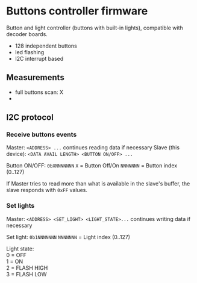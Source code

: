 # Buttons controller firmware

Button and light controller (buttons with built-in lights), compatible with decoder boards.

- 128 independent buttons
- led flashing
- I2C interrupt based

## Measurements

- full buttons scan: X
- 

## I2C protocol

### Receive buttons events

Master: `<ADDRESS> ...` continues reading data if necessary
Slave (this device): `<DATA AVAIL LENGTH> <BUTTON ON/OFF> ...`

Button ON/OFF:
`0bXNNNNNNN`  `X` = Button Off/On   `NNNNNNN` = Button index (0..127)

If Master tries to read more than what is available in the slave's buffer, the slave responds with `0xFF` values.

### Set lights

Master: `<ADDRESS> <SET_LIGHT> <LIGHT_STATE>...` continues writing data if necessary

Set light: `0b1NNNNNNN`  `NNNNNNN` = Light index (0..127)

Light state:  
0 = OFF  
1 = ON  
2 = FLASH HIGH  
3 = FLASH LOW
